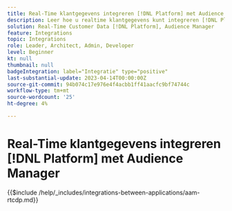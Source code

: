 ```yaml
---
title: Real-Time klantgegevens integreren [!DNL Platform] met Audience Manager
description: Leer hoe u realtime klantgegevens kunt integreren [!DNL Platform] met Audience Manager.
solution: Real-Time Customer Data [!DNL Platform], Audience Manager
feature: Integrations
topic: Integrations
role: Leader, Architect, Admin, Developer
level: Beginner
kt: null
thumbnail: null
badgeIntegration: label="Integratie" type="positive"
last-substantial-update: 2023-04-14T00:00:00Z
source-git-commit: 94b074c17e976e4f4acbb1ff41aacfc9bf74744c
workflow-type: tm+mt
source-wordcount: '25'
ht-degree: 4%

---
```



# Real-Time klantgegevens integreren [!DNL Platform] met Audience Manager

{{$include /help/_includes/integrations-between-applications/aam-rtcdp.md}}
